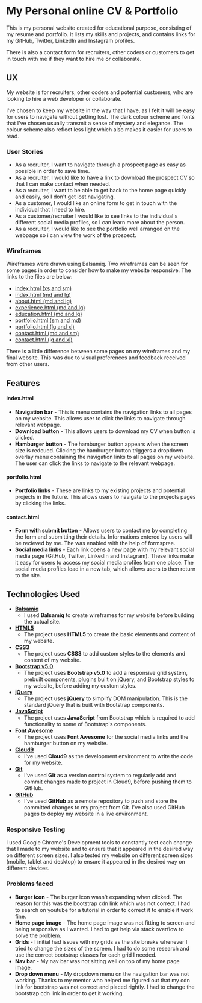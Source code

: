 # My Personal online CV & Portfolio 

This is my personal website created for educational purpose, consisting of my resume and portfolio. It lists my skills and projects, and contains links for my GitHub, Twitter, LinkedIn and Instagram profiles.

There is also a contact form for recruiters, other coders or customers to get in touch with me if they want to hire me or collaborate.

## UX

My website is for recruiters, other coders and potential customers, who are looking to hire a web developer or collaborate.  

I've chosen to keep my website in the way that I have, as I felt it will be easy for users to navigate without getting lost. The dark colour scheme and fonts that I've chosen usually transmit a sense of mystery and elegance. The colour scheme also reflect less light which also makes it easier for users to read.
 
### User Stories

- As a recruiter, I want to navigate through a prospect page as easy as possible in order to save time.
- As a recruiter, I would like to have a link to download the prospect CV so that I can make contact when needed. 
- As a recruiter, I want to be able to get back to the home page quickly and easily, so I don't get lost navigating. 
- As a customer, I would like an online form to get in touch with the individual that I need to hire. 
- As a customer/recruiter I would like to see links to the individual's different social media profiles, so I can learn more about the person.
- As a recruiter, I would like to see the portfolio well arranged on the webpage so  i can view the work of the prospect.

 
### Wireframes

Wireframes were drawn using Balsamiq. Two wireframes can be seen for some pages in order to consider how to make my website responsive. The links to the files are below:

- [index.html (xs and sm)](https://github.com/zeek-mansur/web-page-repo/blob/master/wireframes/New%20Wireframe%207.png)
- [index.html (md and lg)](https://github.com/zeek-mansur/web-page-repo/blob/master/wireframes/New%20Wireframe%201.png)
- [about.html (md and lg)](https://github.com/zeek-mansur/web-page-repo/blob/master/wireframes/New%20Wireframe%202.png)
- [experience.html (md and lg)](https://github.com/zeek-mansur/web-page-repo/blob/master/wireframes/New%20Wireframe%203.png)
- [education.html (md and lg)](https://github.com/zeek-mansur/web-page-repo/blob/master/wireframes/New%20Wireframe%204.png)
- [portfolio.html (sm and md)](https://github.com/zeek-mansur/web-page-repo/blob/master/wireframes/New%20Wireframe%209.png)
- [portfolio.html (lg and xl)](https://github.com/zeek-mansur/web-page-repo/blob/master/wireframes/New%20Wireframe%205.png)
- [contact.html (md and sm)](https://github.com/zeek-mansur/web-page-repo/blob/master/wireframes/New%20Wireframe%208.png)
- [contact.html (lg and xl)](https://github.com/zeek-mansur/web-page-repo/blob/master/wireframes/New%20Wireframe%206.png)

There is a little difference between some pages on my wireframes and my final website. This was due to visual preferences and feedback received from other users.

## Features

#### index.html

- **Navigation bar** - This is menu contains the navigation links to all pages on my website. This allows user to click the links to navigate through relevant webpage.
- **Download button** - This allows users to download my CV when button is clicked.
- **Hamburger button** - The hamburger button appears when the screen size is redcued. Clicking the hamburger button triggers a dropdown overlay menu containing the navigation links to all pages on my website. The user can click the links to navigate to the relevant webpage.


#### portfolio.html

- **Portfolio links** - These are links to my existing projects and potential projects in the future. This allows users to navigate to the projects pages by clicking the links.


#### contact.html

- **Form with submit button** - Allows users to contact me by completing the form and submitting their details. Informations entered by users will be recieved by me. The was enabled with the help of formspree.
- **Social media links** - Each link opens a new page with my relevant social media page (GitHub, Twitter, LinkedIn and Instagram). These links make it easy for users to access my social media profiles from one place. The social media profiles load in a new tab, which allows users to then return to the site.

## Technologies Used

- [**Balsamiq**](https://balsamiq.com/)
    - I used **Balsamiq** to create wireframes for my website before building the actual site.
- [**HTML5**](https://developer.mozilla.org/en-US/docs/Web/Guide/HTML/HTML5)
    - The project uses **HTML5** to create the basic elements and content of my website.
- [**CSS3**](https://developer.mozilla.org/en-US/docs/Web/CSS/CSS3)
    - The project uses **CSS3** to add custom styles to the elements and content of my website.
- [**Bootstrap v5.0**](https://getbootstrap.com/)
    - The project uses **Bootstrap v5.0** to add a responsive grid system, prebuilt components, plugins built on jQuery, and Bootstrap styles to my website, before adding my custom styles.
- [**jQuery**](https://jquery.com)
    - The project uses **jQuery** to simplify DOM manipulation. This is the standard jQuery that is built with Bootstrap components.
- [**JavaScript**](https://www.javascript.com/)
    - The project uses **JavaScript** from Bootstrap which is required to add functionality to some of Bootstrap's components.
- [**Font Awesome**](https://fontawesome.com/)
    - The project uses **Font Awesome** for the social media links and the hamburger button on my website.
- [**Cloud9**](https://c9.io/login)
    - I've used **Cloud9** as the development environment to write the code for my website.
- [**Git**](https://git-scm.com/)
    - I've used **Git** as a version control system to regularly add and commit changes made to project in Cloud9, before pushing them to GitHub.
- [**GitHub**](https://github.com/)
    - I've used **GitHub** as a remote repository to push and store the committed changes to my project from Git. I've also used GitHub pages to deploy my website in a live environment.

### Responsive Testing

I used Google Chrome's Development tools to constantly test each change that I made to my website and to ensure that it appeared in the desired way on different screen sizes. I also tested my website on different screen sizes (mobile, tablet and desktop) to ensure it appeared in the desired way on different devices.

### Problems faced

- **Burger icon** - The burger icon wasn't expanding when clicked. The reason for this was the bootstrap cdn link which was not correct. I had to search on youtube for a tutorial in order to correct it to enable it work fine.
- **Home page image** - The home page image was not fitting to screen and being responsive as I wanted. I had to get help via stack overflow to solve the problem.
- **Grids** - I initial had issues with my grids as the site breaks whenever I tried to change the sizes of the screen. I had to do some research and use the correct bootstrap classes for each grid I needed.
- **Nav bar** - My nav bar was not sitting well on top of my home page image. 
- **Drop down menu** - My dropdown menu on the navigation bar was not working. Thanks to my mentor who helped me figured out that my cdn link for bootstrap was not correct and placed rightly. I had to change the bootstrap cdn link in order to get it working. 



